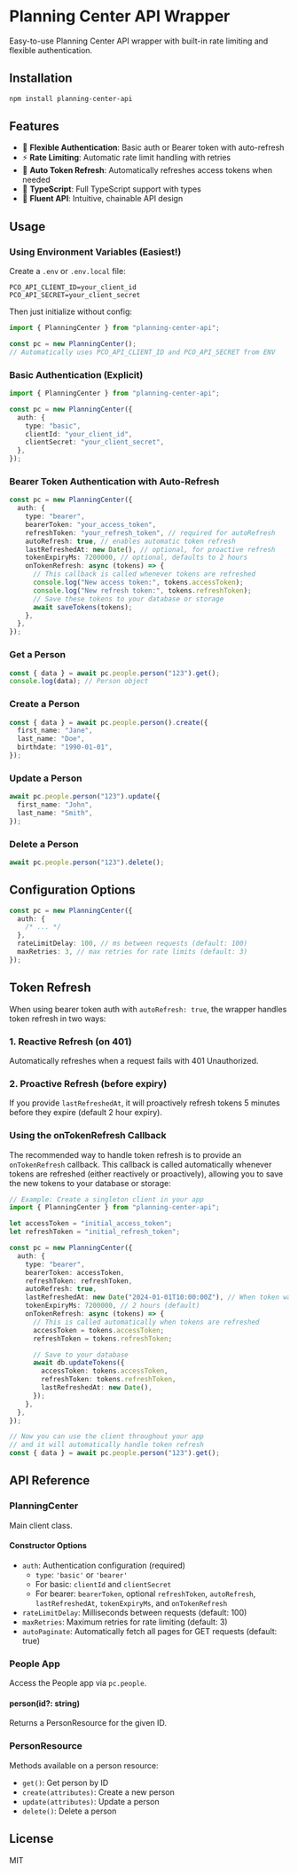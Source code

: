# Planning Center API Wrapper

Easy-to-use Planning Center API wrapper with built-in rate limiting and flexible authentication.

## Installation

```bash
npm install planning-center-api
```

## Features

- 🔐 **Flexible Authentication**: Basic auth or Bearer token with auto-refresh
- ⚡ **Rate Limiting**: Automatic rate limit handling with retries
- 🔄 **Auto Token Refresh**: Automatically refreshes access tokens when needed
- 📝 **TypeScript**: Full TypeScript support with types
- 🎯 **Fluent API**: Intuitive, chainable API design

## Usage

### Using Environment Variables (Easiest!)

Create a `.env` or `.env.local` file:

```env
PCO_API_CLIENT_ID=your_client_id
PCO_API_SECRET=your_client_secret
```

Then just initialize without config:

```typescript
import { PlanningCenter } from "planning-center-api";

const pc = new PlanningCenter();
// Automatically uses PCO_API_CLIENT_ID and PCO_API_SECRET from ENV
```

### Basic Authentication (Explicit)

```typescript
import { PlanningCenter } from "planning-center-api";

const pc = new PlanningCenter({
  auth: {
    type: "basic",
    clientId: "your_client_id",
    clientSecret: "your_client_secret",
  },
});
```

### Bearer Token Authentication with Auto-Refresh

```typescript
const pc = new PlanningCenter({
  auth: {
    type: "bearer",
    bearerToken: "your_access_token",
    refreshToken: "your_refresh_token", // required for autoRefresh
    autoRefresh: true, // enables automatic token refresh
    lastRefreshedAt: new Date(), // optional, for proactive refresh
    tokenExpiryMs: 7200000, // optional, defaults to 2 hours
    onTokenRefresh: async (tokens) => {
      // This callback is called whenever tokens are refreshed
      console.log("New access token:", tokens.accessToken);
      console.log("New refresh token:", tokens.refreshToken);
      // Save these tokens to your database or storage
      await saveTokens(tokens);
    },
  },
});
```

### Get a Person

```typescript
const { data } = await pc.people.person("123").get();
console.log(data); // Person object
```

### Create a Person

```typescript
const { data } = await pc.people.person().create({
  first_name: "Jane",
  last_name: "Doe",
  birthdate: "1990-01-01",
});
```

### Update a Person

```typescript
await pc.people.person("123").update({
  first_name: "John",
  last_name: "Smith",
});
```

### Delete a Person

```typescript
await pc.people.person("123").delete();
```

## Configuration Options

```typescript
const pc = new PlanningCenter({
  auth: {
    /* ... */
  },
  rateLimitDelay: 100, // ms between requests (default: 100)
  maxRetries: 3, // max retries for rate limits (default: 3)
});
```

## Token Refresh

When using bearer token auth with `autoRefresh: true`, the wrapper handles token refresh in two ways:

### 1. Reactive Refresh (on 401)

Automatically refreshes when a request fails with 401 Unauthorized.

### 2. Proactive Refresh (before expiry)

If you provide `lastRefreshedAt`, it will proactively refresh tokens 5 minutes before they expire (default 2 hour expiry).

### Using the onTokenRefresh Callback

The recommended way to handle token refresh is to provide an `onTokenRefresh` callback. This callback is called automatically whenever tokens are refreshed (either reactively or proactively), allowing you to save the new tokens to your database or storage:

```typescript
// Example: Create a singleton client in your app
import { PlanningCenter } from "planning-center-api";

let accessToken = "initial_access_token";
let refreshToken = "initial_refresh_token";

const pc = new PlanningCenter({
  auth: {
    type: "bearer",
    bearerToken: accessToken,
    refreshToken: refreshToken,
    autoRefresh: true,
    lastRefreshedAt: new Date("2024-01-01T10:00:00Z"), // When token was issued
    tokenExpiryMs: 7200000, // 2 hours (default)
    onTokenRefresh: async (tokens) => {
      // This is called automatically when tokens are refreshed
      accessToken = tokens.accessToken;
      refreshToken = tokens.refreshToken;

      // Save to your database
      await db.updateTokens({
        accessToken: tokens.accessToken,
        refreshToken: tokens.refreshToken,
        lastRefreshedAt: new Date(),
      });
    },
  },
});

// Now you can use the client throughout your app
// and it will automatically handle token refresh
const { data } = await pc.people.person("123").get();
```

## API Reference

### PlanningCenter

Main client class.

#### Constructor Options

- `auth`: Authentication configuration (required)
  - `type`: `'basic'` or `'bearer'`
  - For basic: `clientId` and `clientSecret`
  - For bearer: `bearerToken`, optional `refreshToken`, `autoRefresh`, `lastRefreshedAt`, `tokenExpiryMs`, and `onTokenRefresh`
- `rateLimitDelay`: Milliseconds between requests (default: 100)
- `maxRetries`: Maximum retries for rate limiting (default: 3)
- `autoPaginate`: Automatically fetch all pages for GET requests (default: true)

### People App

Access the People app via `pc.people`.

#### person(id?: string)

Returns a PersonResource for the given ID.

### PersonResource

Methods available on a person resource:

- `get()`: Get person by ID
- `create(attributes)`: Create a new person
- `update(attributes)`: Update a person
- `delete()`: Delete a person

## License

MIT
